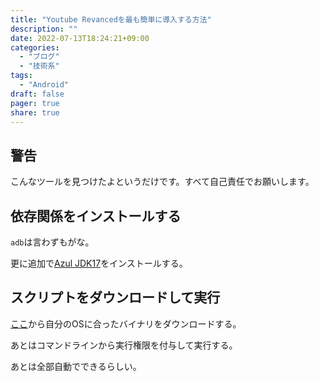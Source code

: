 ```yaml
---
title: "Youtube Revancedを最も簡単に導入する方法"
description: ""
date: 2022-07-13T18:24:21+09:00
categories:
  - "ブログ"
  - "技術系"
tags:
  - "Android"
draft: false
pager: true
share: true
---
```


## 警告

こんなツールを見つけたよというだけです。すべて自己責任でお願いします。

## 依存関係をインストールする

`adb`は言わずもがな。

更に追加で[Azul JDK17](https://www.azul.com/downloads/?version=java-17-lts&package=jdk)をインストールする。

## スクリプトをダウンロードして実行

[ここ](https://github.com/reisxd/revanced-builder/releases)から自分のOSに合ったバイナリをダウンロードする。

あとはコマンドラインから実行権限を付与して実行する。

あとは全部自動でできるらしい。
